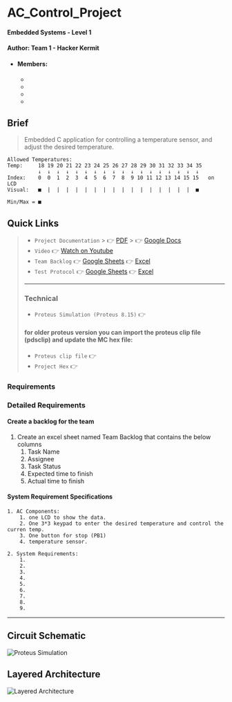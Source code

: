 # AC_Control_Project
#### Embedded Systems - Level 1
#### Author: Team 1 - Hacker Kermit
- #### Members:
    - 
    - 
    - 
    - 

## Brief
> Embedded C application for controlling a temperature sensor, and adjust the desired temperature.

    Allowed Temperatures:
    Temp:     18 19 20 21 22 23 24 25 26 27 28 29 30 31 32 33 34 35
              ↓  ↓  ↓  ↓  ↓  ↓  ↓  ↓  ↓  ↓  ↓  ↓  ↓  ↓  ↓  ↓  ↓  ↓
    Index:    0  0  1  2  3  4  5  6  7  8  9 10 11 12 13 14 15 15   on LCD
    Visual:   ■  |  |  |  |  |  |  |  |  |  |  |  |  |  |  |  |  ■
    
    Min/Max = ■

## Quick Links
> - `Project Documentation`
    >     👉 [PDF]()
    >     👉 [Google Docs]()
> - `Video` 👉 [Watch on Youtube]()
> - `Team Backlog` 👉 [Google Sheets]() 👉 [Excel]()
> - `Test Protocol` 👉 [Google Sheets]() 👉 [Excel ]()
> - ---
> ### Technical
> - `Proteus Simulation (Proteus 8.15)` 👉 []()
> #### for older proteus version you can import the proteus clip file (pdsclip) and update the MC hex file:
> - `Proteus clip file` 👉 []()
> - `Project Hex` 👉 []()


### Requirements
#### 

### Detailed Requirements
#### Create a backlog for the team
1. Create an excel sheet named Team Backlog that contains the below columns
    1. Task Name
    2. Assignee
    3. Task Status
    4. Expected time to finish
    5. Actual time to finish

#### System Requirement Specifications
    1. AC Components:
        1. one LCD to show the data.
        2. One 3*3 keypad to enter the desired temperature and control the curren temp.
        3. One button for stop (PB1)
        4. temperature sensor.
    
    2. System Requirements:
        1. 
        2. 
        3. 
        4. 
        5. 
        6. 
        7. 
        8. 
        9. 

---------

## Circuit Schematic
![Proteus Simulation]()

## Layered Architecture
![Layered Architecture]()

